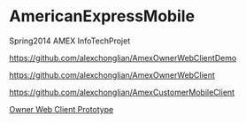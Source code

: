 AmericanExpressMobile
=====================

Spring2014 AMEX InfoTechProjet


https://github.com/alexchonglian/AmexOwnerWebClientDemo

https://github.com/alexchonglian/AmexOwnerWebClient

https://github.com/alexchonglian/AmexCustomerMobileClient

[Owner Web Client Prototype](../../AmexOwnerWebClientDemo)

